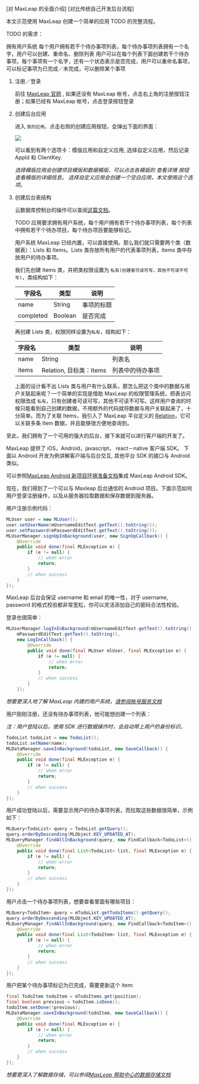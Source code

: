 
[对 MaxLeap 的全面介绍]
[对比传统自己开发后台流程]





本文示范使用 MaxLeap 创建一个简单的应用 TODO 的完整流程。

TODO 的需求：

拥有用户系统
每个用户拥有若干个待办事项列表，每个待办事项列表拥有一个名字，用户可以创建、重命名、删除列表
用户可以在每个列表下面创建若干个待办事项，每个事项有一个名字，还有一个状态表示是否完成，用户可以重命名事项，可以标记事项为已完成／未完成，可以删除某个事项


1. 注册／登录
	
	前往 [MaxLeap 官网](https://maxleap.cn) , 如果还没有 MaxLeap 帐号，点击右上角的注册按钮注册；如果已经有 MaxLeap 帐号，点击登录按钮登录
	
2. 创建后台应用

	进入 `我的应用`，点击右侧的创建应用按钮，会弹出下面的界面：
	
	![](./imgs/maxleap_app_creat.jpg)
	
	可以看到有两个选项卡：模版应用和自定义应用, 选择自定义应用，然后记录 AppId 和 ClientKey.
	
	*选择模版应用会创建项目模版和数据模版，可以点击各模版的 查看详情 按钮查看模版的详细信息。
	选择自定义应用会创建一个空白应用，本文使用这个选项。*
	
3. 创建后台表结构

	云数据库控制台的操作可以查阅[这篇文档](https://maxleap.cn/s/web/zh_cn/guide/usermanual/clouddata.html#数据存储-简介)。

	TODO 应用要求拥有用户系统，每个用户拥有若干个待办事项列表，每个列表中拥有若干个待办项目，每个待办项目要能够标记。
	
	用户系统 MaxLeap 已经内置，可以直接使用。那么我们就只需要两个类（数据表）：Lists 和 Items。Lists 类存放所有用户的代表事项列表，Items 类中存放用户的待办事项。
	
	我们先创建 Items 类，并把类权限设置为 `私有(创建者可读可写，其他不可读不可写)`，类结构如下： 
	
	字段名    | 类型                     | 说明
	---------|-------------------------|-------
	name     | String                  | 事项的标题
	completed| Boolean                 | 是否完成
	
	再创建 Lists 类，权限同样设置为`私有`，结构如下：
	
	字段名 | 类型                    | 说明
	------|------------------------|------
	name  | String                 | 列表名
	items | Relation, 目标类：Items | 列表中的待办事项 
	
	上面的设计看不出 Lists 类与用户有什么联系，那怎么把这个类中的数据与用户关联起来呢？一个简单的实现是借助 MaxLeap 的权限管理系统，把表访问权限改成 `私有`，只有创建者可读可写，其他不可读不可写。这样用户查询的时候只能看到自己创建的数据，不用额外的代码就将数据与用户关联起来了，十分简单。而为了关联 Items，我引入了 MaxLeap 平台定义的 [Relation](https://maxleap.cn/s/web/zh_cn/guide/devguide/ios.html#数据存储-cloud-object-关系数据)，它可以关联多条 Item 数据，并且能够很方便地查询到。
	
	
至此，我们拥有了一个可用的强大的后台，接下来就可以进行客户端的开发了。

MaxLeap 提供了 iOS，Android，javascript， react－native 客户端 SDK。 下面以 Android 开发为例讲解客户端与后台交互, 其他平台 SDK 的接口与 Android 类似。

可以参照[MaxLeap Android 新项目环境准备文档](https://maxleap.cn/s/web/zh_cn/quickstart/android/core/new.html)集成 MaxLeap Android SDK。

现在，我们得到了一个可以与 Maxleap 后台通信的 Android 项目。下面示范如何用户登录注册操作，以及从服务器拉取数据和保存数据到服务器。

用户注册示例代码：

```java
MLUser user = new MLUser();
user.setUserName(mUsernameEditText.getText().toString());
user.setPassword(mPasswordEditText.getText().toString());
MLUserManager.signUpInBackground(user, new SignUpCallback() {
    @Override
    public void done(final MLException e) {
        if (e != null) {
            // when error
            return;
        }
        // when success
    }
});
```

MaxLeap 后台会保证 username 和 email 的唯一性，对于 username, password 的格式校验都非常宽松，你可以灵活添加自己的密码合法性校验。

登录也很简单：

```java
MLUserManager.logInInBackground(mUsernameEditText.getText().toString(),
    mPasswordEditText.getText().toString(),
    new LogInCallback() {
        @Override
        public void done(final MLUser mlUser, final MLException e) {
            if (e != null) {
                // when error
                return;
            }
            // when success
        }
    });
```

*想要更深入地了解 MaxLeap 内建的用户系统，[请参阅帐号服务文档](https://maxleap.cn/s/web/zh_cn/guide/devguide/android.html#账号服务)*

用户刚刚注册，还没有待办事项列表，他可能想创建一个列表：

*注：用户登陆以后，使用 SDK 进行数据操作时，会自动带上用户的身份标识。*

```java
TodoList todoList = new TodoList();
todoList.setName(name);
MLDataManager.saveInBackground(todoList, new SaveCallback() {
    @Override
    public void done(final MLException e) {
        if (e != null) {
            // when error
            return;
        }
        // when success
    }
});
```

用户成功登陆以后，需要显示用户的待办事项列表，而拉取这些数据很简单，示例如下：

```java
MLQuery<TodoList> query = TodoList.getQuery();
query.orderByDescending(MLObject.KEY_UPDATED_AT);
MLQueryManager.findAllInBackground(query, new FindCallback<TodoList>() {
    @Override
    public void done(final List<TodoList> list, final MLException e) {
        if (e != null) {
            // when error
            return;
        }
        // when success
    }
});
```

用户点击一个待办事项列表，想要查看里面有哪些项目：

```java
MLQuery<TodoItem> query = mTodoList.getTodoItems().getQuery();
query.orderByDescending(MLObject.KEY_UPDATED_AT);
MLQueryManager.findAllInBackground(query, new FindCallback<TodoItem>() {
    @Override
    public void done(final List<TodoItem> list, final MLException e) {
        if (e != null) {
            // when error
            return;
        }
        // when success
    }
});
```

用户把某个待办事项标记为已完成，需要更新这个 item:

```java
final TodoItem todoItem = mTodoItems.get(position);
final boolean previous = todoItem.isDone();
todoItem.setDone(!previous);
MLDataManager.saveInBackground(todoItem, new SaveCallback() {
    @Override
    public void done(final MLException e) {
        if (e != null) {
            // when error
            return;
        }
        // when success
    }
});
```

*想要更深入了解数据存储，可以参阅[MaxLeap 帮助中心的数据存储文档](https://maxleap.cn/s/web/zh_cn/guide/helpcenter.html)*



